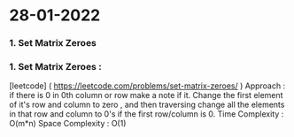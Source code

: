 #  28-01-2022

### 1. Set Matrix Zeroes 


### 1. Set Matrix Zeroes :       
   [leetcode] ( https://leetcode.com/problems/set-matrix-zeroes/ )
   Approach :   
   if there is 0 in 0th column or row make a note if it.
   Change the first element of it's row and column to zero , and then traversing change all the elements in that row and column to 0's if the first row/column is 0.
   Time Complexity : O(m*n)
   Space Complexity : O(1)
